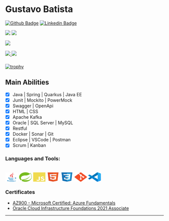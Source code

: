 # Gustavo Batista

[![Github Badge](https://img.shields.io/badge/-Github-000?style=flat-square&logo=Github&logoColor=white&link=https://github.com/Gustavobf)](https://github.com/Gustavobf)
[![Linkedin Badge](https://img.shields.io/badge/-LinkedIn-blue?style=flat-square&logo=Linkedin&logoColor=white&link=https://www.linkedin.com/in/gustavo-batista-figueiredo/)](https://www.linkedin.com/in/gustavobfig/)

<p>
  <img src="http://views.whatilearened.today/views/github/gustavobf/views.svg" />
  <a href="https://github.com/Gustavobf">
    <img src="https://img.shields.io/github/followers/gustavobf?color=%234CC61E&label=GitHub%20Followers%20%3A" />
  </a>
</p>

<p>
  <img src="https://img.shields.io/badge/Backend-Java-informational?style=flat&logo=java&logoColor=red&color=05122A" />
</p>

<div>
  <a href="https://github.com/Gustavobf">
  <img height="180em" src="https://github-readme-stats.vercel.app/api?username=Gustavobf&show_icons=true&theme=tokyonight&include_all_commits=true&count_private=false"/>
  <img height="180em" src="https://github-readme-stats.vercel.app/api/top-langs/?username=Gustavobf&layout=compact&langs_count=7&theme=tokyonight"/>
</div>

  ###
  
[![trophy](https://github-profile-trophy.vercel.app/?username=Gustavobf)](https://github.com/ryo-ma/github-profile-trophy)

## Main Abilities
- [x] Java | Spring | Quarkus | Java EE
- [x] Junit | Mockito | PowerMock
- [x] Swagger | OpenApi
- [x] HTML | CSS
- [x] Apache Kafka 
- [x] Oracle | SQL Server | MySQL
- [x] Restful
- [x] Docker | Sonar | Git
- [x] Eclipse | VSCode | Postman
- [x] Scrum | Kanban

### Languages and Tools:
  <div style="display: inline_block"><br>
  <img align="center" alt="Java" height="30" width="40" src="https://raw.githubusercontent.com/devicons/devicon/master/icons/java/java-original.svg">
  <img align="center" alt="Spring" height="30" width="40" src="https://raw.githubusercontent.com/devicons/devicon/master/icons/spring/spring-original.svg">
  <img align="center" alt="Javascript" height="30" width="40" src="https://raw.githubusercontent.com/devicons/devicon/master/icons/javascript/javascript-plain.svg">
  <img align="center" alt="HTML" height="30" width="40" src="https://raw.githubusercontent.com/devicons/devicon/master/icons/html5/html5-original.svg">
  <img align="center" alt="CSS" height="30" width="40" src="https://raw.githubusercontent.com/devicons/devicon/master/icons/css3/css3-original.svg">
  <img align="center" alt="Git" height="30" width="40" src="https://raw.githubusercontent.com/devicons/devicon/master/icons/git/git-original.svg">
  <img align="center" alt="Visual Studio Code" height="30" width="40" src="https://raw.githubusercontent.com/devicons/devicon/master/icons/vscode/vscode-original.svg">
  </div>
  
### Certificates
  - [AZ900 - Microsoft Certified: Azure Fundamentals](https://www.credly.com/badges/719290ed-1fd2-4e80-b203-51281371d386/public_url)
  - [Oracle Cloud Infrastructure Foundations 2021 Associate](https://catalog-education.oracle.com/pls/certview/sharebadge?id=1CCC314C346DBC8A304439BB8B4AB1A629F709AAA98A5CE8E3FA404AF83C5BA2)

---
